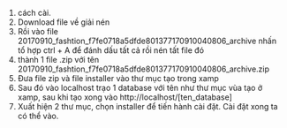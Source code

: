 1. cách cài.
2. Download file về giải nén
3. Rồi vào file 20170910_fashtion_f7fe0718a5dfde801377170910040806_archive nhấn tổ hợp ctrl + A để đánh dấu tất cả rồi nén tất file đó
4. thành 1 file .zip với tên 20170910_fashtion_f7fe0718a5dfde801377170910040806_archive.zip
5. Đưa file zip và file installer vào thư mục tạo trong xamp
6. Sau đó vào localhost trạo 1 database với tên như thư mục vùa tạo ở xamp, sau khi tạo xong vào http://localhost/[ten_database]
7. Xuất hiện 2 thư mục, chọn installer để tiến hành cài đặt. Cài đặt xong ta có thể vào.
